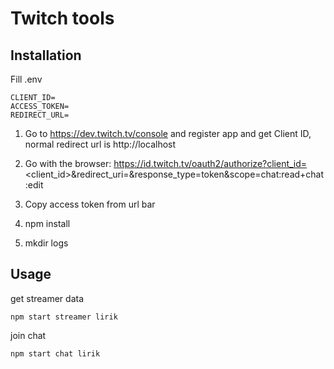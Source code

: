 # Twitch tools

## Installation

Fill .env
```
CLIENT_ID=
ACCESS_TOKEN=
REDIRECT_URL=
```

1. Go to https://dev.twitch.tv/console and register app and get Client ID, normal redirect url is http://localhost

2. Go with the browser:
https://id.twitch.tv/oauth2/authorize?client_id=<client_id>&redirect_uri=<OAuth Redirect URLs>&response_type=token&scope=chat:read+chat:edit

3. Copy access token from url bar

4. npm install

5. mkdir logs

## Usage

get streamer data
```
npm start streamer lirik
```

join chat
```
npm start chat lirik
```

